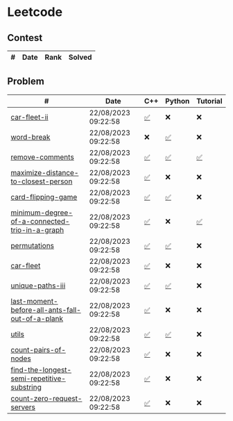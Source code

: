 # Leetcode
## Contest
| # | Date | Rank | Solved | 
|---|---|---|---|
## Problem
| # | Date | C++ | Python | Tutorial | 
|---|---|---|---|---|
| [car-fleet-ii](https://leetcode.com/problems/car-fleet-ii/) | 22/08/2023 09:22:58 | [✅](https://github.com/goodstudyqaq/leetcode/blob/main/problems-cpp/car-fleet-ii/solution.h) | ❌ | ❌ |
| [word-break](https://leetcode.com/problems/word-break/) | 22/08/2023 09:22:58 | ❌ | [✅](https://github.com/goodstudyqaq/leetcode/blob/main/problems-python/word-break/solution.py) | ❌ |
| [remove-comments](https://leetcode.com/problems/remove-comments/) | 22/08/2023 09:22:58 | [✅](https://github.com/goodstudyqaq/leetcode/blob/main/problems-cpp/remove-comments/solution.h) | [✅](https://github.com/goodstudyqaq/leetcode/blob/main/problems-python/remove-comments/solution.py) | [✅](https://github.com/goodstudyqaq/leetcode/blob/main/problems-cpp/remove-comments/README.md) |
| [maximize-distance-to-closest-person](https://leetcode.com/problems/maximize-distance-to-closest-person/) | 22/08/2023 09:22:58 | [✅](https://github.com/goodstudyqaq/leetcode/blob/main/problems-cpp/maximize-distance-to-closest-person/solution.h) | ❌ | ❌ |
| [card-flipping-game](https://leetcode.com/problems/card-flipping-game/) | 22/08/2023 09:22:58 | [✅](https://github.com/goodstudyqaq/leetcode/blob/main/problems-cpp/card-flipping-game/solution.h) | [✅](https://github.com/goodstudyqaq/leetcode/blob/main/problems-python/card-flipping-game/solution.py) | ❌ |
| [minimum-degree-of-a-connected-trio-in-a-graph](https://leetcode.com/problems/minimum-degree-of-a-connected-trio-in-a-graph/) | 22/08/2023 09:22:58 | [✅](https://github.com/goodstudyqaq/leetcode/blob/main/problems-cpp/minimum-degree-of-a-connected-trio-in-a-graph/solution.h) | ❌ | [✅](https://github.com/goodstudyqaq/leetcode/blob/main/problems-cpp/minimum-degree-of-a-connected-trio-in-a-graph/README.md) |
| [permutations](https://leetcode.com/problems/permutations/) | 22/08/2023 09:22:58 | [✅](https://github.com/goodstudyqaq/leetcode/blob/main/problems-cpp/permutations/solution.h) | [✅](https://github.com/goodstudyqaq/leetcode/blob/main/problems-python/permutations/solution.py) | ❌ |
| [car-fleet](https://leetcode.com/problems/car-fleet/) | 22/08/2023 09:22:58 | [✅](https://github.com/goodstudyqaq/leetcode/blob/main/problems-cpp/car-fleet/solution.h) | ❌ | ❌ |
| [unique-paths-iii](https://leetcode.com/problems/unique-paths-iii/) | 22/08/2023 09:22:58 | [✅](https://github.com/goodstudyqaq/leetcode/blob/main/problems-cpp/unique-paths-iii/solution.h) | [✅](https://github.com/goodstudyqaq/leetcode/blob/main/problems-python/unique-paths-iii/solution.py) | ❌ |
| [last-moment-before-all-ants-fall-out-of-a-plank](https://leetcode.com/problems/last-moment-before-all-ants-fall-out-of-a-plank/) | 22/08/2023 09:22:58 | [✅](https://github.com/goodstudyqaq/leetcode/blob/main/problems-cpp/last-moment-before-all-ants-fall-out-of-a-plank/solution.h) | ❌ | ❌ |
| [utils](https://leetcode.com/problems/utils/) | 22/08/2023 09:22:58 | [✅](https://github.com/goodstudyqaq/leetcode/blob/main/problems-cpp/utils/solution.h) | [✅](https://github.com/goodstudyqaq/leetcode/blob/main/problems-python/utils/solution.py) | ❌ |
| [count-pairs-of-nodes](https://leetcode.com/problems/count-pairs-of-nodes/) | 22/08/2023 09:22:58 | [✅](https://github.com/goodstudyqaq/leetcode/blob/main/problems-cpp/count-pairs-of-nodes/solution.h) | ❌ | ❌ |
| [find-the-longest-semi-repetitive-substring](https://leetcode.com/problems/find-the-longest-semi-repetitive-substring/) | 22/08/2023 09:22:58 | [✅](https://github.com/goodstudyqaq/leetcode/blob/main/problems-cpp/find-the-longest-semi-repetitive-substring/solution.h) | ❌ | ❌ |
| [count-zero-request-servers](https://leetcode.com/problems/count-zero-request-servers/) | 22/08/2023 09:22:58 | [✅](https://github.com/goodstudyqaq/leetcode/blob/main/problems-cpp/count-zero-request-servers/solution.h) | ❌ | ❌ |
